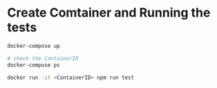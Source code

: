 # Create Comtainer and Running the tests

```bash
docker-compose up

# check the ContainerID
docker-compose ps

docker run -it <ContainerID> npm run test
```

